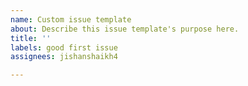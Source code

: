 ```yaml
---
name: Custom issue template
about: Describe this issue template's purpose here.
title: ''
labels: good first issue
assignees: jishanshaikh4

---
```



